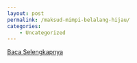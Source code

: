 ```yaml
---
layout: post
permalink: /maksud-mimpi-belalang-hijau/
categories:
    - Uncategorized
---
```


[Baca Selengkapnya](/07)